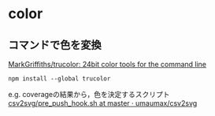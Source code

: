 # color

## コマンドで色を変換
[MarkGriffiths/trucolor: 24bit color tools for the command line]( https://github.com/MarkGriffiths/trucolor )

```
npm install --global trucolor
```

e.g. coverageの結果から，色を決定するスクリプト
[csv2svg/pre\_push\_hook\.sh at master · umaumax/csv2svg]( https://github.com/umaumax/csv2svg/blob/master/pre_push_hook.sh ) 
